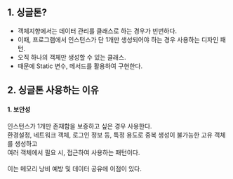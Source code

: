 ## 1. 싱글톤?
- 객체지향에서는 데이터 관리를 클래스로 하는 경우가 빈번하다.
- 이때, 프로그램에서 인스턴스가 단 1개만 생성되어야 하는 경우 사용하는 디자인 패턴.
- 오직 하나의 객체만 생성할 수 있는 클래스.
- 때문에 Static 변수, 메서드를 활용하여 구현한다.


## 2. 싱글톤 사용하는 이유

#### 1. 보안성
인스턴스가 1개만 존재함을 보증하고 싶은 경우 사용한다.\
환경설정, 네트워크 객체, 로그인 정보 등, 특정 용도로 중복 생성이 불가능한 고유 객체를 생성하고\
여러 객체에서 필요 시, 접근하여 사용하는 패턴이다.\
\
이는 메모리 낭비 예방 및 데이터 공유에 이점이 있다.